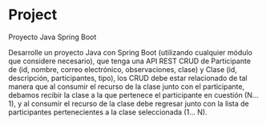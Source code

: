 # Project
Proyecto Java Spring Boot

Desarrolle un proyecto Java con Spring Boot (utilizando cualquier módulo que considere necesario), que tenga una API REST CRUD  de Participante de (id, nombre, correo electrónico, observaciones, clase) y Clase (id, descripción, participantes, tipo), los CRUD debe estar relacionado de tal manera que al consumir el recurso de la clase junto con el participante, debamos recibir la clase a la que pertenece el participante en cuestión (N… 1), y al consumir el recurso de la clase debe regresar junto con la lista de participantes pertenecientes a la clase seleccionada (1… N).

